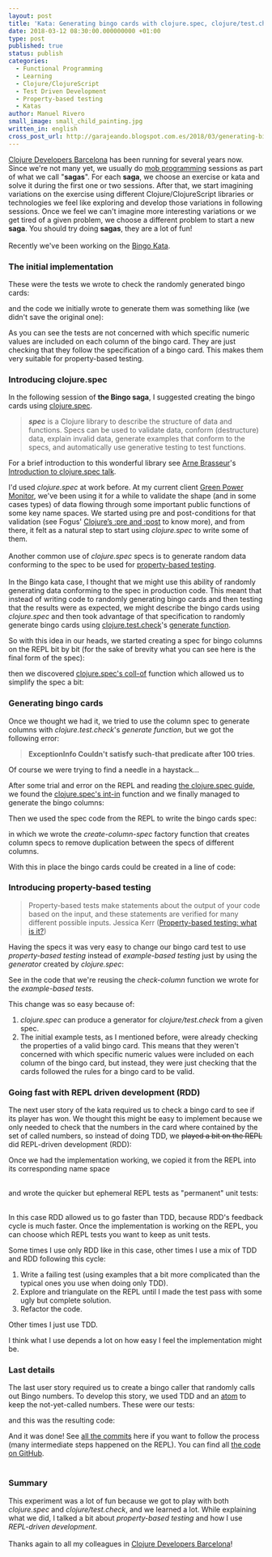 ```yaml
---
layout: post
title: 'Kata: Generating bingo cards with clojure.spec, clojure/test.check, RDD and TDD'
date: 2018-03-12 08:30:00.000000000 +01:00
type: post
published: true
status: publish
categories:
  - Functional Programming
  - Learning
  - Clojure/ClojureScript
  - Test Driven Development
  - Property-based testing
  - Katas
author: Manuel Rivero
small_image: small_child_painting.jpg
written_in: english
cross_post_url: http://garajeando.blogspot.com.es/2018/03/generating-bingo-cards-with-clojurespec.html
---
```

[Clojure Developers Barcelona](https://www.meetup.com/ClojureBCN/) has been running for several years now. Since we're not many yet, we usually do [mob programming](https://en.wikipedia.org/wiki/Mob_programming) sessions as part of what we call "**sagas**". For each **saga**, we choose an exercise or kata and solve it during the first one or two sessions. After that, we start imagining variations on the exercise using different Clojure/ClojureScript libraries or technologies we feel like exploring and develop those variations in following sessions. Once we feel we can't imagine more interesting variations or we get tired of a given problem, we choose a different problem to start a new **saga**. You should try doing **sagas**, they are a lot of fun!
<br><br>
Recently we've been working on the [Bingo Kata](https://agilekatas.co.uk/katas/Bingo-Kata).

### The initial implementation
These were the tests we wrote to check the randomly generated bingo cards:

<script src="https://gist.github.com/trikitrok/71fead3e9ae26c034592d26eb4543eea.js"></script>
and the code we initially wrote to generate them was something like (we didn't save the original one):
<script src="https://gist.github.com/trikitrok/b54cca91db243faec1e93dc9d25d2530.js"></script>
As you can see the tests are not concerned with which specific numeric values are included on each column of the bingo card. They are just checking that they follow the specification of a bingo card. This makes them very suitable for property-based testing.

### Introducing clojure.spec
In the following session of **the Bingo saga**, I suggested creating the bingo cards using [clojure.spec](https://clojure.org/about/spec).
> _**spec**_ is a Clojure library to describe the structure of data and functions. Specs can be used to validate data, conform (destructure) data, explain invalid data, generate examples that conform to the specs, and automatically use generative testing to test functions.

For a brief introduction to this wonderful library see [Arne Brasseur](https://twitter.com/plexus)'s [Introduction to clojure.spec talk](https://www.youtube.com/watch?v=-MeOPF94LhI).

I'd used _clojure.spec_ at work before. At my current client [Green Power Monitor](http://www.greenpowermonitor.com/), we've been using it for a while to validate the shape (and in some cases types) of data flowing through some important public functions of some key name spaces. We started using pre and post-conditions for that validation (see Fogus' [Clojure’s :pre and :post](http://blog.fogus.me/2009/12/21/clojures-pre-and-post/) to know more), and from there, it felt as a natural step to start using _clojure.spec_ to write some of them.
<br><br>
Another common use of _clojure.spec_ specs is to generate random data conforming to the spec to be used for [property-based testing](https://hypothesis.works/articles/what-is-property-based-testing/).
<br><br>
In the Bingo kata case, I thought that we might use this ability of randomly generating data conforming to the spec in production code. This meant that instead of writing code to randomly generating bingo cards and then testing that the results were as expected, we might describe the bingo cards using _clojure.spec_ and then took advantage of that specification to randomly generate bingo cards using [clojure.test.check](https://github.com/clojure/test.check)'s [generate function](https://clojure.github.io/test.check/clojure.test.check.generators.html#var-generate).

So with this idea in our heads, we started creating a spec for bingo columns on the REPL bit by bit (for the sake of brevity what you can see here is the final form of the spec):

<script src="https://gist.github.com/trikitrok/b5f3c1fad97c87486de040e02a5f81c1.js"></script>
then we discovered [clojure.spec's coll-of](https://clojuredocs.org/clojure.spec.alpha/coll-of) function which allowed us to simplify the spec a bit:

<script src="https://gist.github.com/trikitrok/a56215018d6d3e8568ae176daaba6cc3.js"></script>

### Generating bingo cards

Once we thought we had it, we tried to use the column spec to generate columns with _clojure.test.check_'s _generate function_, but we got the following error: 
> **ExceptionInfo Couldn't satisfy such-that predicate after 100 tries**.

Of course we were trying to find a needle in a haystack... 

After some trial and error on the REPL and reading [the clojure.spec guide](https://clojure.org/guides/spec), we found the [clojure.spec's int-in](https://clojuredocs.org/clojure.spec.alpha/int-in) function and we finally managed to generate the bingo columns:

<script src="https://gist.github.com/trikitrok/70f5ed78fd48d001836382ec91db289b.js"></script>
Then we used the spec code from the REPL to write the bingo cards spec:

<script src="https://gist.github.com/trikitrok/d076c0bc5d68b1fdcbea4a99cd147b63.js"></script>
in which we wrote the _create-column-spec_ factory function that creates column specs to remove duplication between the specs of different columns.

With this in place the bingo cards could be created in a line of code:

<script src="https://gist.github.com/trikitrok/54cce3ba289ac15a63508e7cf83054ad.js"></script>

### Introducing property-based testing
> Property-based tests make statements about the output of your code based on the input, and these statements are verified for many different possible inputs. 
> Jessica Kerr ([Property-based testing: what is it?](http://blog.jessitron.com/2013/04/property-based-testing-what-is-it.html))

Having the specs it was very easy to change our bingo card test to use _property-based testing_ instead of _example-based testing_ just by using the _generator_ created by _clojure.spec_:

<script src="https://gist.github.com/trikitrok/79e55460d3cd3e6e305c463324fef415.js"></script>
See in the code that we're reusing the _check-column_ function we wrote for the _example-based tests_.

This change was so easy because of:

1. _clojure.spec_ can produce a generator for _clojure/test.check_ from a given spec.
2. The initial example tests, as I mentioned before, were already checking the properties of a valid bingo card. This means that they weren't concerned with which specific numeric values were included on each column of the bingo card, but instead, they were just checking that the cards followed the rules for a bingo card to be valid.


### Going fast with REPL driven development (RDD)
The next user story of the kata required us to check a bingo card to see if its player has won. We thought this might be easy to implement because we only needed to check that the numbers in the card where contained by the set of called numbers, so instead of doing TDD, we ~~played a bit on the REPL~~ did REPL-driven development (RDD):

<script src="https://gist.github.com/trikitrok/d26e5826959302bf6eb91d8c211bc0c0.js"></script>
Once we had the implementation working, we copied it from the REPL into its corresponding name space 
<br><br>
<script src="https://gist.github.com/trikitrok/915e7a3b54ae606d3c6bf23c20b6c64a.js"></script>
and wrote the quicker but ephemeral REPL tests as "permanent" unit tests:
<br><br>
<script src="https://gist.github.com/trikitrok/054f77643d9aa3d5e9c1bcea47fa4a99.js"></script>
In this case RDD allowed us to go faster than TDD, because RDD's feedback cycle is much faster. Once the implementation is working on the REPL, you can choose which REPL tests you want to keep as unit tests. 

Some times I use only RDD like in this case, other times I use a mix of TDD and RDD following this cycle:

1. Write a failing test (using examples that a bit more complicated than the typical ones you use when doing only TDD).
2. Explore and triangulate on the REPL until I made the test pass with some ugly but complete solution.
3. Refactor the code.

Other times I just use TDD. 

I think what I use depends a lot on how easy I feel the implementation might be.


### Last details
The last user story required us to create a bingo caller that randomly calls out Bingo numbers. To develop this story, we used TDD and an [atom](https://clojure.org/reference/atoms) to keep the not-yet-called numbers. These were our tests:

<script src="https://gist.github.com/trikitrok/ddcddaaf2f21912c7dff475908746a64.js"></script>
and this was the resulting code:

<script src="https://gist.github.com/trikitrok/de9d634f4d6864f7bfde86768324ace9.js"></script>
And it was done! See [all the commits](https://github.com/trikitrok/bingo-kata-clojure/commits/master) here if you want to follow the process (many intermediate steps happened on the REPL). You can find all [the code on GitHub](https://github.com/trikitrok/bingo-kata-clojure).
<br><br>

### Summary
This experiment was a lot of fun because we got to play with both _clojure.spec_ and _clojure/test.check_, and we learned a lot. While explaining what we did, I talked a bit about _property-based testing_ and how I use _REPL-driven development_.
<br><br>
Thanks again to all my colleagues in [Clojure Developers Barcelona](https://www.meetup.com/ClojureBCN/)!